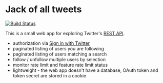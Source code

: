 Jack of all tweets
==================

[![Build Status](https://secure.travis-ci.org/sos4nt/jack-of-all-tweets.png)](http://travis-ci.org/sos4nt/jack-of-all-tweets)

This is a small web app for exploring Twitter's [REST API](https://dev.twitter.com/docs/api).

* authorization via [Sign in with Twitter](https://dev.twitter.com/docs/auth/sign-twitter)
* paginated listing of users you are following
* paginated listing of users matching a search
* follow / unfollow multiple users by selection
* monitor rate limit and feature rate limit status
* lightweight - the web app doesn't have a database, OAuth token and token secret are stored in a cookie
